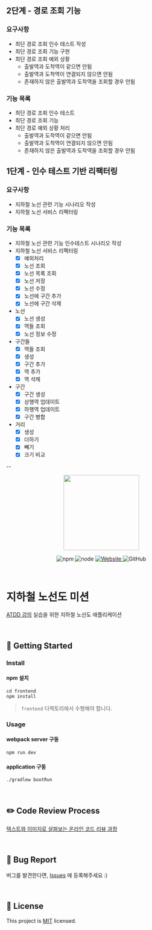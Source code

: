 ## 2단계 - 경로 조회 기능

### 요구사항

- 최단 경로 조회 인수 테스트 작성
- 최단 경로 조회 기능 구현
- 최단 경로 조회 예외 상황
    - 출발역과 도착역이 같으면 안됨
    - 출발역과 도착역이 연결되지 않으면 안됨
    - 존재하지 않은 출발역과 도착역을 조회할 경우 안됨

### 기능 목록

- 최단 경로 조회 인수 테스트
- 최단 경로 조회 기능
- 최단 경로 예외 상황 처리
    - 출발역과 도착역이 같으면 안됨
    - 출발역과 도착역이 연결되지 않으면 안됨
    - 존재하지 않은 출발역과 도착역을 조회할 경우 안됨

## 1단계 - 인수 테스트 기반 리팩터링

### 요구사항

- 지하철 노선 관련 기능 시나리오 작성
- 지하철 노선 서비스 리팩터링

### 기능 목록

- 지하철 노선 관련 기능 인수테스트 시나리오 작성
- 지하철 노선 서비스 리팩터링
    - [x] 예외처리
    - [x] 노선 조회
    - [x] 노선 목록 조회
    - [x] 노선 저장
    - [x] 노선 수정
    - [x] 노선에 구간 추가
    - [x] 노선에 구간 삭제
- 노선
    - [x] 노선 생성
    - [x] 역들 조회
    - [x] 노선 정보 수정
- 구간들
    - [x] 역들 조회
    - [x] 생성
    - [x] 구간 추가
    - [x] 역 추가
    - [x] 역 삭제
- 구간
    - [x] 구간 생성
    - [x] 상행역 업데이트
    - [x] 하행역 업데이트
    - [x] 구간 병합
- 거리
    - [x] 생성
    - [x] 더하기
    - [x] 빼기
    - [x] 크기 비교

--

<p align="center">
    <img width="200px;" src="https://raw.githubusercontent.com/woowacourse/atdd-subway-admin-frontend/master/images/main_logo.png"/>
</p>
<p align="center">
  <img alt="npm" src="https://img.shields.io/badge/npm-%3E%3D%205.5.0-blue">
  <img alt="node" src="https://img.shields.io/badge/node-%3E%3D%209.3.0-blue">
  <a href="https://edu.nextstep.camp/c/R89PYi5H" alt="nextstep atdd">
    <img alt="Website" src="https://img.shields.io/website?url=https%3A%2F%2Fedu.nextstep.camp%2Fc%2FR89PYi5H">
  </a>
  <img alt="GitHub" src="https://img.shields.io/github/license/next-step/atdd-subway-service">
</p>

<br>

# 지하철 노선도 미션

[ATDD 강의](https://edu.nextstep.camp/c/R89PYi5H) 실습을 위한 지하철 노선도 애플리케이션

<br>

## 🚀 Getting Started

### Install

#### npm 설치

```
cd frontend
npm install
```

> `frontend` 디렉토리에서 수행해야 합니다.

### Usage

#### webpack server 구동

```
npm run dev
```

#### application 구동

```
./gradlew bootRun
```

<br>

## ✏️ Code Review Process

[텍스트와 이미지로 살펴보는 온라인 코드 리뷰 과정](https://github.com/next-step/nextstep-docs/tree/master/codereview)

<br>

## 🐞 Bug Report

버그를 발견한다면, [Issues](https://github.com/next-step/atdd-subway-service/issues) 에 등록해주세요 :)

<br>

## 📝 License

This project is [MIT](https://github.com/next-step/atdd-subway-service/blob/master/LICENSE.md) licensed.
